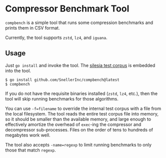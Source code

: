 # Compressor Benchmark Tool

`compbench` is a simple tool that runs some compression benchmarks
and prints them in CSV format.

Currently, the tool supports `zstd`, `lz4`, and `iguana`.

## Usage

Just `go install` and invoke the tool.
The [silesia test corpus](https://sun.aei.polsl.pl/~sdeor/index.php?page=silesia) is embedded into the tool.

```console
$ go install github.com/SnellerInc/compbench@latest
$ compbench
```

If you do not have the requisite binaries installed (`zstd`, `lz4`, etc.),
then the tool will skip running benchmarks for those algorithms.

You can use `-f=filename` to override the internal test corpus
with a file from the local filesystem.
The tool reads the entire test corpus file into memory,
so it should be smaller than the available memory,
and large enough to effectively amortize the overhead of `exec`-ing
the compressor and decompressor sub-processes.
Files on the order of tens to hundreds of megabytes work well.

The tool also accepts `-name=regexp` to limit running benchmarks
to only those that match `regexp`.
